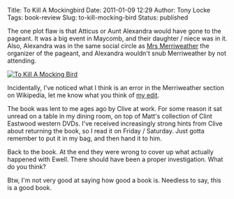 Title: To Kill A Mockingbird
Date: 2011-01-09 12:29
Author: Tony Locke
Tags: book-review
Slug: to-kill-mocking-bird
Status: published

The one plot flaw is that Atticus or Aunt Alexandra would have gone to the pageant. It was a big event in Maycomb, and their daughter / niece was in it. Also, Alexandra was in the same social circle as [Mrs Merriweather](http://en.wikipedia.org/wiki/List_of_To_Kill_a_Mockingbird_characters#Mrs._Merriweather) the organizer of the pageant, and Alexandra wouldn't snub Merriweather by not attending.  
  
[![To Kill A Mocking Bird](http://upload.wikimedia.org/wikipedia/en/thumb/5/5c/Mockingbirdfirst.JPG/190px-Mockingbirdfirst.JPG)](http://upload.wikimedia.org/wikipedia/en/thumb/5/5c/Mockingbirdfirst.JPG/190px-Mockingbirdfirst.JPG)  
  
Incidentally, I've noticed what I think is an error in the Merriweather section on Wikipedia, let me know what you think of [my edit](http://en.wikipedia.org/w/index.php?title=List_of_To_Kill_a_Mockingbird_characters&action=historysubmit&diff=406866811&oldid=406738363).  
  
The book was lent to me ages ago by Clive at work. For some reason it sat unread on a table in my dining room, on top of Matt's collection of Clint Eastwood western DVDs. I've received increasingly strong hints from Clive about returning the book, so I read it on Friday / Saturday. Just gotta remember to put it in my bag, and then hand it to him.  
  
Back to the book. At the end they were wrong to cover up what actually happened with Ewell. There should have been a proper investigation. What do you think?  
  
Btw, I'm not very good at saying how good a book is. Needless to say, this is a good book.
